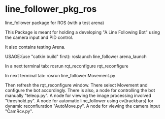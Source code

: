 # line_follower_pkg_ros
line_follower package for ROS (with a test arena)


This Package is meant for holding a developing "A Line Following Bot" using the camera input and PID control.

It also contains testing Arena.


USAGE:(use "catkin build" first):
    roslaunch line_follower arena_launch

In a next terminal tab:
    rosrun rqt_reconfigure rqt_reconfigure
    
In next terminal tab:
    rosrun line_follower Movement.py
    
Then refresh the rqt_reconfigure window.
There select Movement and configure the bot accordingly.
There is also, a node for controlling the bot manually "teleop.py".
A node for viewing the image processing involved "threshold.py".
A node for automatic line_follower using cv(trackbars) for dynamic reconfiuration "AutoMove.py".
A node for viewing the camera input "CamRcv.py".
